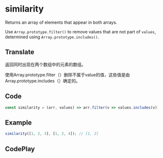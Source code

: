 # similarity

Returns an array of elements that appear in both arrays.

Use `Array.prototype.filter()` to remove values that are not part of `values`, determined using `Array.prototype.includes()`.

## Translate

返回同时出现在两个数组中的元素的数组。

使用Array.prototype.filter（）删除不属于value的值，这些值是由Array.prototype.includes（）确定的。

## Code

```js
const similarity = (arr, values) => arr.filter(v => values.includes(v));
```

## Example

```js
similarity([1, 2, 3], [1, 2, 4]); // [1, 2]
```

## CodePlay

<template>
  <code-play codeplay-id="" />
</template>
